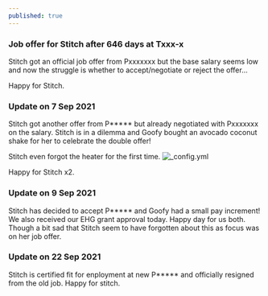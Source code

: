```yaml
---
published: true
---
```

### Job offer for Stitch after 646 days at Txxx-x

Stitch got an official job offer from Pxxxxxxx but the base salary seems low and now the struggle is whether to accept/negotiate or reject the offer...

Happy for Stitch.

### Update on 7 Sep 2021

Stitch got another offer from P***** but already negotiated with Pxxxxxxx on the salary. Stitch is in a dilemma and Goofy bought an avocado coconut shake for her to celebrate the double offer!


Stitch even forgot the heater for the first time.
![_config.yml]({{site.baseurl}}/images/stitch1.png)

Happy for Stitch x2.

### Update on 9 Sep 2021

Stitch has decided to accept P***** and Goofy had a small pay increment! We also received our EHG grant approval today. Happy day for us both. Though a bit sad that Stitch seem to have forgotten about this as focus was on her job offer.

### Update on 22 Sep 2021
Stitch is certified fit for enployment at new P***** and officially resigned from the old job. Happy for stitch.
